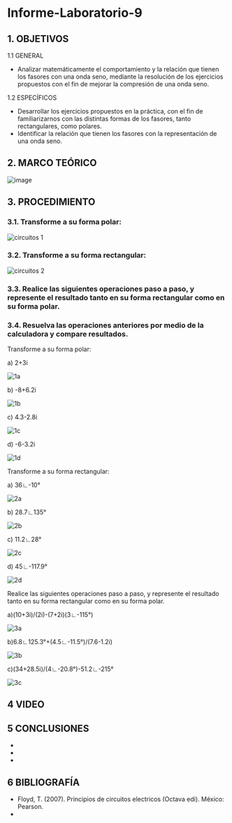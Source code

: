 # Informe-Laboratorio-9

## 1. OBJETIVOS
   1.1 GENERAL
   
   * Analizar matemáticamente el comportamiento y la relación que tienen los fasores con una onda seno, mediante la resolución de los ejercicios propuestos con el fin de mejorar la compresión de una onda seno.
   
   1.2 ESPECÍFICOS   
   
   * Desarrollar los ejercicios propuestos en la práctica, con el fin de familiarizarnos con las distintas formas de los fasores, tanto rectangulares, como polares. 
   * Identificar la relación que tienen los fasores con la representación de una onda seno.
   
## 2. MARCO TEÓRICO

![image](https://user-images.githubusercontent.com/93666408/155060625-cbb41dd1-eb39-4d69-a83e-1c9725109342.png)


## 3. PROCEDIMIENTO
### 3.1. Transforme a su forma polar:
![circuitos 1](https://user-images.githubusercontent.com/93893919/155061126-c334ece0-0a9e-4f6a-ad28-d9207c3e55e7.png)
### 3.2. Transforme a su forma rectangular:
![circuitos 2](https://user-images.githubusercontent.com/93893919/155061168-3d04f447-6111-4e13-a241-255dda685af6.png)
### 3.3. Realice las siguientes operaciones paso a paso, y represente el resultado tanto en su forma rectangular como en su forma polar.
### 3.4. Resuelva las operaciones anteriores por medio de la calculadora y compare resultados.

Transforme a su forma polar:

a) 2+3i

![1a](https://user-images.githubusercontent.com/93681159/155048364-3bb1ee4d-0961-43c3-b55f-da8e824a9fe4.PNG)

b) -8+6.2i

![1b](https://user-images.githubusercontent.com/93681159/155048372-cc6a28b9-3b23-4611-adcf-d724e266ddfb.PNG)

c) 4.3-2.8i

![1c](https://user-images.githubusercontent.com/93681159/155048398-f5cdca18-bfe0-498e-a985-909f9d42d074.PNG)

d) -6-3.2i

![1d](https://user-images.githubusercontent.com/93681159/155048403-9fa44f7e-b4c5-4054-b9d1-d9833816a552.PNG)

Transforme a su forma rectangular:

a) 36∟-10°

![2a](https://user-images.githubusercontent.com/93681159/155048409-06f9067b-aaff-4ae8-96a8-777746ec6728.PNG)

b) 28.7∟135°

![2b](https://user-images.githubusercontent.com/93681159/155048418-19962875-0cbe-4b7a-ae4a-53c257c51fdd.PNG)

c) 11.2∟28°

![2c](https://user-images.githubusercontent.com/93681159/155048425-4d170226-87b0-4322-82c3-f87ffc247cd2.PNG)

d) 45∟-117.9°

![2d](https://user-images.githubusercontent.com/93681159/155048431-fc78e928-6e67-443c-b8d2-6e9b71ad23f8.PNG)

Realice las siguientes operaciones paso a paso, y represente el resultado tanto en su forma rectangular como en su forma polar.

a)(10+3i)/(2i)-(7+2i)(3∟-115°)

![3a](https://user-images.githubusercontent.com/93681159/155048442-c08115d6-c829-4cb3-8d4c-9f7dabe9cd32.PNG)

b)6.8∟125.3°+(4.5∟-11.5°)/(7.6-1.2i)

![3b](https://user-images.githubusercontent.com/93681159/155048444-08edd3b4-03a6-4e40-a85d-6d71d3e8a631.PNG)

c)(34+28.5i)/(4∟-20.8°)-51.2∟-215°

![3c](https://user-images.githubusercontent.com/93681159/155048449-ac0a762c-c5e0-4435-9dd4-c8a76b35b180.PNG)

## 4 VIDEO



## 5 CONCLUSIONES
* 
* 
* 

## 6 BIBLIOGRAFÍA 
* Floyd, T. (2007). Principios de circuitos electricos (Octava edi). México: Pearson.
* 
